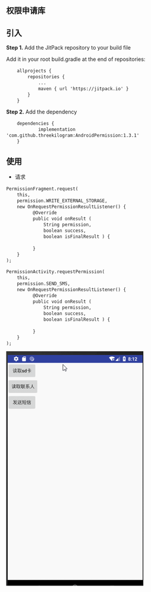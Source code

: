 ## 权限申请库

## 引入

**Step 1.** Add the JitPack repository to your build file

Add it in your root build.gradle at the end of repositories:

```
	allprojects {
		repositories {
			...
			maven { url 'https://jitpack.io' }
		}
	}
```

**Step 2.** Add the dependency



```
	dependencies {
	        implementation 'com.github.threekilogram:AndroidPermission:1.3.1'
	}
```

## 使用

* 请求

```
PermissionFragment.request(
    this,
    permission.WRITE_EXTERNAL_STORAGE,
    new OnRequestPermissionResultListener() {
          @Override
          public void onResult (
              String permission, 
              boolean success,
              boolean isFinalResult ) {
               
          }
    }
);
```

```
PermissionActivity.requestPermission(
    this, 
    permission.SEND_SMS,
    new OnRequestPermissionResultListener() {
          @Override
          public void onResult (
              String permission, 
              boolean success,
              boolean isFinalResult ) {
               
          }
    }
);
```

![](img/pic00.gif)